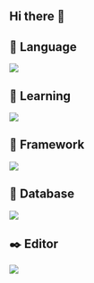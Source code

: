 ## Hi there 👋

<!--
**MrEnergetico/MrEnergetico** is a ✨ _special_ ✨ repository because its `README.md` (this file) appears on your GitHub profile.

Here are some ideas to get you started:

- 🔭 I’m currently working on ...
- 🌱 I’m currently learning ...
- 👯 I’m looking to collaborate on ...
- 🤔 I’m looking for help with ...
- 💬 Ask me about ...
- 📫 How to reach me: ...
- 😄 Pronouns: ...
- ⚡ Fun fact: ...
-->

## 🚀 Language

[![](https://skillicons.dev/icons?i=html,css,js,ts,java,php,py)]()


## 📕 Learning

[![](https://skillicons.dev/icons?i=c,cs,cpp,kotlin)]()


## 🏓 Framework

[![](https://skillicons.dev/icons?i=bootstrap,nextjs,react,vite,vue)]()


## 🎲 Database

[![](https://skillicons.dev/icons?i=mongodb,mysql)]()


## ✒️ Editor

[![](https://skillicons.dev/icons?i=arduino,idea,unity,visualstudio,vscode)]()
